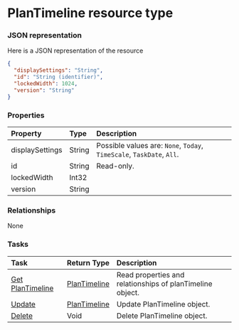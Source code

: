 # PlanTimeline resource type



### JSON representation

Here is a JSON representation of the resource

```json
{
  "displaySettings": "String",
  "id": "String (identifier)",
  "lockedWidth": 1024,
  "version": "String"
}

```
### Properties
| Property	   | Type	|Description|
|:---------------|:--------|:----------|
|displaySettings|String| Possible values are: `None`, `Today`, `TimeScale`, `TaskDate`, `All`.|
|id|String| Read-only.|
|lockedWidth|Int32||
|version|String||

### Relationships
None


### Tasks

| Task		   | Return Type	|Description|
|:---------------|:--------|:----------|
|[Get PlanTimeline](../api/plantimeline_get.md) | [PlanTimeline](plantimeline.md) |Read properties and relationships of planTimeline object.|
|[Update](../api/plantimeline_update.md) | [PlanTimeline](plantimeline.md)	|Update PlanTimeline object. |
|[Delete](../api/plantimeline_delete.md) | Void	|Delete PlanTimeline object. |

<!-- uuid: e7d22d5a-a2f3-4417-b7de-f3e0e7497dcb
2015-10-09 17:14:37 UTC -->